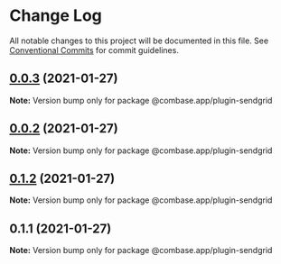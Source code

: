 # Change Log

All notable changes to this project will be documented in this file.
See [Conventional Commits](https://conventionalcommits.org) for commit guidelines.

## [0.0.3](https://github.com/GetStream/combase-plugins/compare/@combase.app/plugin-sendgrid@0.0.2...@combase.app/plugin-sendgrid@0.0.3) (2021-01-27)

**Note:** Version bump only for package @combase.app/plugin-sendgrid





## [0.0.2](https://github.com/GetStream/combase-plugins/compare/@combase.app/plugin-sendgrid@0.1.2...@combase.app/plugin-sendgrid@0.0.2) (2021-01-27)

**Note:** Version bump only for package @combase.app/plugin-sendgrid





## [0.1.2](https://github.com/GetStream/combase-plugins/compare/@combase.app/plugin-sendgrid@0.1.1...@combase.app/plugin-sendgrid@0.1.2) (2021-01-27)

**Note:** Version bump only for package @combase.app/plugin-sendgrid





## 0.1.1 (2021-01-27)

**Note:** Version bump only for package @combase.app/plugin-sendgrid
